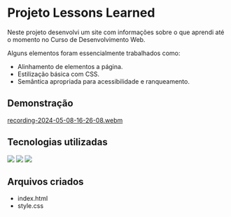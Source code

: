 # Projeto Lessons Learned

Neste projeto desenvolvi um site com informações sobre o que aprendi até o momento no Curso de Desenvolvimento Web.

Alguns elementos foram essencialmente trabalhados como: 

* Alinhamento de elementos a página.
* Estilização básica com CSS.
* Semântica apropriada para acessibilidade e ranqueamento.

## Demonstração

[recording-2024-05-08-16-26-08.webm](https://github.com/brunaCFreitas/Projeto-Lessons-Learned/assets/80068419/9e1728d0-0ea0-4a67-a765-0b8b810bfdcf)

## Tecnologias utilizadas
 
  <img src="https://img.shields.io/badge/JavaScript-F7DF1E?style=for-the-badge&logo=javascript&logoColor=black">
  <img src="https://img.shields.io/badge/HTML5-E34F26?style=for-the-badge&logo=html5&logoColor=white">
  <img src="https://img.shields.io/badge/CSS3-1572B6?style=for-the-badge&logo=css3&logoColor=white">

## Arquivos criados

* index.html
* style.css
